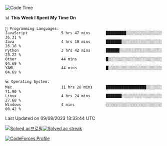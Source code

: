
<!--START_SECTION:waka-->
![Code Time](http://img.shields.io/badge/Code%20Time-2%2C896%20hrs%2021%20mins-blue)

📊 **This Week I Spent My Time On** 

```text
💬 Programming Languages: 
JavaScript               5 hrs 47 mins       █████████░░░░░░░░░░░░░░░░   36.31 % 
Java                     4 hrs 10 mins       ███████░░░░░░░░░░░░░░░░░░   26.18 % 
Python                   3 hrs 42 mins       ██████░░░░░░░░░░░░░░░░░░░   23.22 % 
Other                    44 mins             █░░░░░░░░░░░░░░░░░░░░░░░░   04.69 % 
YAML                     44 mins             █░░░░░░░░░░░░░░░░░░░░░░░░   04.69 % 

💻 Operating System: 
Mac                      11 hrs 28 mins      ██████████████████░░░░░░░   71.90 % 
Linux                    4 hrs 24 mins       ███████░░░░░░░░░░░░░░░░░░   27.68 % 
Windows                  4 mins              ░░░░░░░░░░░░░░░░░░░░░░░░░   00.42 % 
```


 Last Updated on 09/08/2023 13:33:44 UTC
<!--END_SECTION:waka-->


[![Solved.ac프로필](http://mazassumnida.wtf/api/generate_badge?boj=hckim96)](https://solved.ac/hckim96)[![Solved.ac streak](http://mazandi.herokuapp.com/api?handle=hckim96&theme=dark)](https://solved.ac/hckim96)


[![CodeForces Profile](https://cf.leed.at?id=hckim96)](https://codeforces.com/profile/hckim96)

